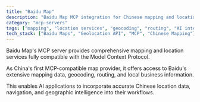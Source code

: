 ```yaml
---
title: "Baidu Map"
description: "Baidu Map MCP integration for Chinese mapping and location services."
category: "mcp-servers"
tags: ["mapping", "location services", "geocoding", "routing", "AI integration"]
tech_stack: ["Baidu Maps", "Geolocation API", "MCP", "Chinese Mapping"]
---
```


Baidu Map's MCP server provides comprehensive mapping and location services fully compatible with the Model Context Protocol. 

As China's first MCP-compatible map provider, it offers access to Baidu's extensive mapping data, geocoding, routing, and local business information. 

This enables AI applications to incorporate accurate Chinese location data, navigation, and geographic intelligence into their workflows.